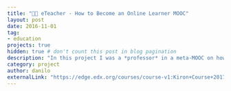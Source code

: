 ```yaml
---
title: "👨‍🏫 eTeacher - How to Become an Online Learner MOOC"
layout: post
date: 2016-11-01
tag:
- education
projects: true
hidden: true # don't count this post in blog pagination
description: "In this project I was a *professor* in a meta-MOOC on how to learn online. The course was especially designed for newcomers in Germany, with a focus on how they can get the most out of online learning experiences. And, thus, best utilize [Kiron](https://kiron.ngo/)'s services."
category: project
author: danilo
externalLink: "https://edge.edx.org/courses/course-v1:Kiron+Course+2017/about"
---
```

